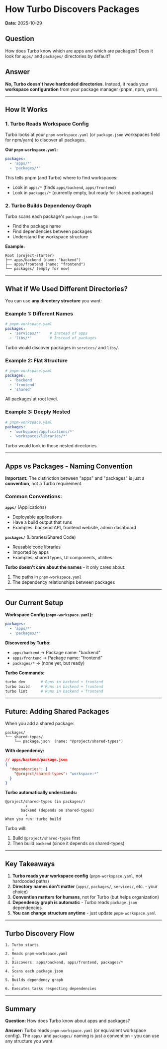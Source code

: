 # How Turbo Discovers Packages

**Date:** 2025-10-29

## Question
How does Turbo know which are apps and which are packages? Does it look for `apps/` and `packages/` directories by default?

## Answer

**No, Turbo doesn't have hardcoded directories.** Instead, it reads your **workspace configuration** from your package manager (pnpm, npm, yarn).

---

## How It Works

### 1. Turbo Reads Workspace Config

Turbo looks at your `pnpm-workspace.yaml` (or `package.json` workspaces field for npm/yarn) to discover all packages.

**Our `pnpm-workspace.yaml`:**
```yaml
packages:
  - 'apps/*'
  - 'packages/*'
```

This tells pnpm (and Turbo) where to find workspaces:
- Look in `apps/*` (finds `apps/backend`, `apps/frontend`)
- Look in `packages/*` (currently empty, but ready for shared packages)

### 2. Turbo Builds Dependency Graph

Turbo scans each package's `package.json` to:
- Find the package name
- Find dependencies between packages
- Understand the workspace structure

**Example:**
```
Root (project-starter)
├── apps/backend (name: "backend")
├── apps/frontend (name: "frontend")
└── packages/ (empty for now)
```

---

## What if We Used Different Directories?

You can use **any directory structure** you want:

### Example 1: Different Names
```yaml
# pnpm-workspace.yaml
packages:
  - 'services/*'    # Instead of apps
  - 'libs/*'        # Instead of packages
```

Turbo would discover packages in `services/` and `libs/`.

### Example 2: Flat Structure
```yaml
# pnpm-workspace.yaml
packages:
  - 'backend'
  - 'frontend'
  - 'shared'
```

All packages at root level.

### Example 3: Deeply Nested
```yaml
# pnpm-workspace.yaml
packages:
  - 'workspaces/applications/*'
  - 'workspaces/libraries/*'
```

Turbo would look in those nested directories.

---

## Apps vs Packages - Naming Convention

**Important:** The distinction between "apps" and "packages" is just a **convention**, not a Turbo requirement.

### Common Conventions:

**`apps/`** (Applications)
- Deployable applications
- Have a build output that runs
- Examples: backend API, frontend website, admin dashboard

**`packages/`** (Libraries/Shared Code)
- Reusable code libraries
- Imported by apps
- Examples: shared types, UI components, utilities

**Turbo doesn't care about the names** - it only cares about:
1. The paths in `pnpm-workspace.yaml`
2. The dependency relationships between packages

---

## Our Current Setup

**Workspace Config (`pnpm-workspace.yaml`):**
```yaml
packages:
  - 'apps/*'
  - 'packages/*'
```

**Discovered by Turbo:**
- `apps/backend` → Package name: "backend"
- `apps/frontend` → Package name: "frontend"
- `packages/*` → (none yet, but ready)

**Turbo Commands:**
```bash
turbo dev       # Runs in backend + frontend
turbo build     # Runs in backend + frontend
turbo lint      # Runs in backend + frontend
```

---

## Future: Adding Shared Packages

When you add a shared package:

```
packages/
└── shared-types/
    └── package.json  (name: "@project/shared-types")
```

**With dependency:**
```json
// apps/backend/package.json
{
  "dependencies": {
    "@project/shared-types": "workspace:*"
  }
}
```

**Turbo automatically understands:**
```
@project/shared-types (in packages/)
         ↓
       backend (depends on shared-types)
         ↓
When you run: turbo build
```

Turbo will:
1. Build `@project/shared-types` first
2. Then build `backend` (since it depends on shared-types)

---

## Key Takeaways

1. **Turbo reads your workspace config** (`pnpm-workspace.yaml`, not hardcoded paths)
2. **Directory names don't matter** (`apps/`, `packages/`, `services/`, etc. - your choice)
3. **Convention matters for humans**, not for Turbo (but helps organization)
4. **Dependency graph is automatic** - Turbo reads `package.json` dependencies
5. **You can change structure anytime** - just update `pnpm-workspace.yaml`

---

## Turbo Discovery Flow

```
1. Turbo starts
   ↓
2. Reads pnpm-workspace.yaml
   ↓
3. Discovers: apps/backend, apps/frontend, packages/*
   ↓
4. Scans each package.json
   ↓
5. Builds dependency graph
   ↓
6. Executes tasks respecting dependencies
```

---

## Summary

**Question:** How does Turbo know about apps and packages?

**Answer:** Turbo reads `pnpm-workspace.yaml` (or equivalent workspace config). The `apps/` and `packages/` naming is just a convention - you can use any structure you want.
